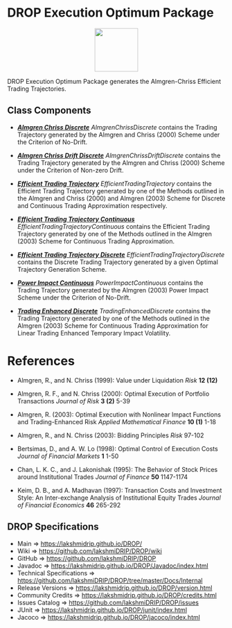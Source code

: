 # DROP Execution Optimum Package

<p align="center"><img src="https://github.com/lakshmiDRIP/DROP/blob/master/DRIP_Logo.gif?raw=true" width="100"></p>

DROP Execution Optimum Package generates the Almgren-Chriss Efficient Trading Trajectories.

## Class Components

 * [***Almgren Chriss Discrete***](https://github.com/lakshmiDRIP/DROP/tree/master/src/main/java/org/drip/execution/optimum/AlmgrenChrissDiscrete.java)
 <i>AlmgrenChrissDiscrete</i> contains the Trading Trajectory generated by the Almgren and Chriss (2000)
 Scheme under the Criterion of No-Drift.

 * [***Almgren Chriss Drift Discrete***](https://github.com/lakshmiDRIP/DROP/tree/master/src/main/java/org/drip/execution/optimum/AlmgrenChrissDriftDiscrete.java)
 <i>AlmgrenChrissDriftDiscrete</i> contains the Trading Trajectory generated by the Almgren and Chriss (2000)
 Scheme under the Criterion of Non-zero Drift.

 * [***Efficient Trading Trajectory***](https://github.com/lakshmiDRIP/DROP/tree/master/src/main/java/org/drip/execution/optimum/EfficientTradingTrajectory.java)
 <i>EfficientTradingTrajectory</i> contains the Efficient Trading Trajectory generated by one of the Methods
 outlined in the Almgren and Chriss (2000) and Almgren (2003) Scheme for Discrete and Continuous Trading
 Approximation respectively.

 * [***Efficient Trading Trajectory Continuous***](https://github.com/lakshmiDRIP/DROP/tree/master/src/main/java/org/drip/execution/optimum/EfficientTradingTrajectoryContinuous.java)
 <i>EfficientTradingTrajectoryContinuous</i> contains the Efficient Trading Trajectory generated by one of
 the Methods outlined in the Almgren (2003) Scheme for Continuous Trading Approximation.

 * [***Efficient Trading Trajectory Discrete***](https://github.com/lakshmiDRIP/DROP/tree/master/src/main/java/org/drip/execution/optimum/EfficientTradingTrajectoryDiscrete.java)
 <i>EfficientTradingTrajectoryDiscrete</i> contains the Discrete Trading Trajectory generated by a given
 Optimal Trajectory Generation Scheme.

 * [***Power Impact Continuous***](https://github.com/lakshmiDRIP/DROP/tree/master/src/main/java/org/drip/execution/optimum/PowerImpactContinuous.java)
 <i>PowerImpactContinuous</i> contains the Trading Trajectory generated by the Almgren (2003) Power Impact
 Scheme under the Criterion of No-Drift.

 * [***Trading Enhanced Discrete***](https://github.com/lakshmiDRIP/DROP/tree/master/src/main/java/org/drip/execution/optimum/TradingEnhancedDiscrete.java)
 <i>TradingEnhancedDiscrete</i> contains the Trading Trajectory generated by one of the Methods outlined in
 the Almgren (2003) Scheme for Continuous Trading Approximation for Linear Trading Enhanced Temporary Impact
 Volatility.


# References

 * Almgren, R., and N. Chriss (1999): Value under Liquidation <i>Risk</i> <b>12 (12)</b>

 * Almgren, R. F., and N. Chriss (2000): Optimal Execution of Portfolio Transactions <i>Journal of Risk</i>
 	<b>3 (2)</b> 5-39

 * Almgren, R. (2003): Optimal Execution with Nonlinear Impact Functions and Trading-Enhanced Risk <i>Applied
 	Mathematical Finance</i> <b>10 (1)</b> 1-18

 * Almgren, R., and N. Chriss (2003): Bidding Principles <i>Risk</i> 97-102

 * Bertsimas, D., and A. W. Lo (1998): Optimal Control of Execution Costs <i>Journal of Financial Markets</i>
 	<b>1</b> 1-50

 * Chan, L. K. C., and J. Lakonishak (1995): The Behavior of Stock Prices around Institutional Trades
 	<i>Journal of Finance</i> <b>50</b> 1147-1174

 * Keim, D. B., and A. Madhavan (1997): Transaction Costs and Investment Style: An Inter-exchange Analysis of
 	Institutional Equity Trades <i>Journal of Financial Economics</i> <b>46</b> 265-292


## DROP Specifications

 * Main                     => https://lakshmidrip.github.io/DROP/
 * Wiki                     => https://github.com/lakshmiDRIP/DROP/wiki
 * GitHub                   => https://github.com/lakshmiDRIP/DROP
 * Javadoc                  => https://lakshmidrip.github.io/DROP/Javadoc/index.html
 * Technical Specifications => https://github.com/lakshmiDRIP/DROP/tree/master/Docs/Internal
 * Release Versions         => https://lakshmidrip.github.io/DROP/version.html
 * Community Credits        => https://lakshmidrip.github.io/DROP/credits.html
 * Issues Catalog           => https://github.com/lakshmiDRIP/DROP/issues
 * JUnit                    => https://lakshmidrip.github.io/DROP/junit/index.html
 * Jacoco                   => https://lakshmidrip.github.io/DROP/jacoco/index.html
